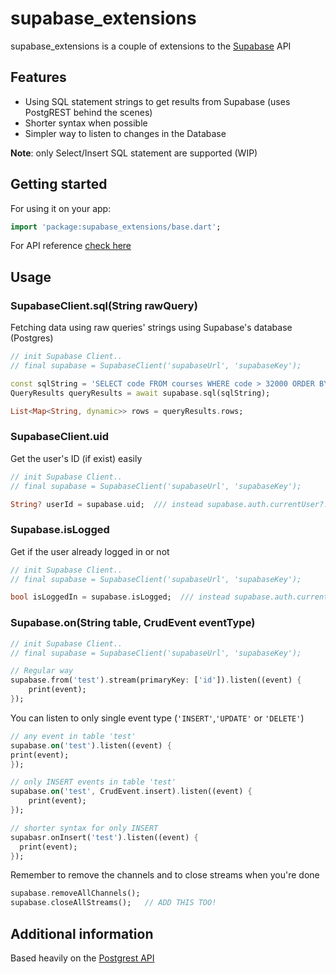 # supabase_extensions

supabase_extensions is a couple of extensions to the [Supabase](https://supabase.com/) API

## Features
* Using SQL statement strings to get results from Supabase (uses PostgREST behind the scenes)
* Shorter syntax when possible
* Simpler way to listen to changes in the Database

**Note**: only Select/Insert SQL statement are supported (WIP)  

## Getting started
For using it on your app:

```dart
import 'package:supabase_extensions/base.dart';
```

For API reference [check here](https://pub.dartlang.org/documentation/supabase_extensions/latest/)

## Usage

### SupabaseClient.sql(String rawQuery)
Fetching data using raw queries' strings using Supabase's database (Postgres)
```dart
// init Supabase Client..
// final supabase = SupabaseClient('supabaseUrl', 'supabaseKey');

const sqlString = 'SELECT code FROM courses WHERE code > 32000 ORDER BY code LIMIT 2';
QueryResults queryResults = await supabase.sql(sqlString);

List<Map<String, dynamic>> rows = queryResults.rows;
```

### SupabaseClient.uid
Get the user's ID (if exist) easily
```dart
// init Supabase Client..
// final supabase = SupabaseClient('supabaseUrl', 'supabaseKey');

String? userId = supabase.uid;  /// instead supabase.auth.currentUser?.id
```

### Supabase.isLogged
Get if the user already logged in or not
```dart
// init Supabase Client..
// final supabase = SupabaseClient('supabaseUrl', 'supabaseKey');

bool isLoggedIn = supabase.isLogged;  /// instead supabase.auth.currentUser?.id != null
```

### Supabase.on(String table, CrudEvent eventType)

```dart
// init Supabase Client..
// final supabase = SupabaseClient('supabaseUrl', 'supabaseKey');

// Regular way
supabase.from('test').stream(primaryKey: ['id']).listen((event) {
    print(event);
});
```
You can listen to only single event type (`'INSERT'`,`'UPDATE'` or `'DELETE'`)
```dart
// any event in table 'test'
supabase.on('test').listen((event) {
print(event);
});

// only INSERT events in table 'test'
supabase.on('test', CrudEvent.insert).listen((event) {
    print(event);
});

// shorter syntax for only INSERT
supabasr.onInsert('test').listen((event) {
  print(event);
});
```

Remember to remove the channels and to close streams when you're done
```dart
supabase.removeAllChannels();
supabase.closeAllStreams();   // ADD THIS TOO!
```

## Additional information

Based heavily on the [Postgrest API](https://postgrest.org/en/stable/api.html) 
